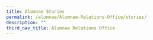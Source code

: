 ```yaml
---
title: Alumnae Stories
permalink: /alumnae/Alumnae-Relations-Office/stories/
description: ""
third_nav_title: Alumnae Relations Office
---
```

